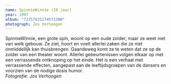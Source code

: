 ```yaml
---
name: SpinnieWinnie (20 jaar)
year: 1997
album: "72157631174572300"
photograph: Jos Verhoogen
---
```

SpinnieWinnie, een grote spin, woont op een oude zolder, maar ze weet niet van welk gebouw. Ze ziet, hoort en voelt allerlei zaken die ze niet onmiddellijk kan thuisbrengen. Gaandeweg komt ze te weten dat ze op de zolder van een theater woont. Allerlei gebeurtenissen volgen elkaar op met een verrassende ontknoping op het einde. Het is een verhaal met verrassende effecten, aangepast aan de leeftijdsgroepen van de dansers en voorzien van de nodige dosis humor.<br>*Fotografie: Jos Verhoogen*
